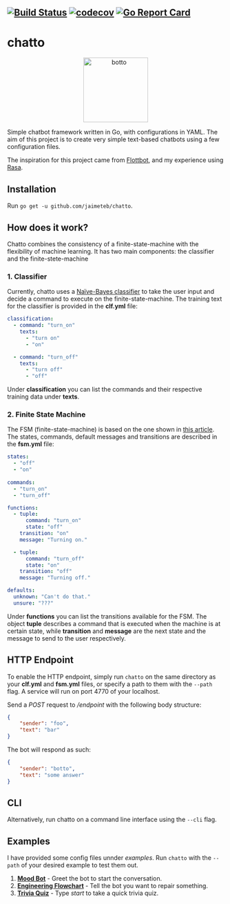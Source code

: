 [![Build Status](https://travis-ci.com/jaimeteb/chatto.svg?branch=master)](https://travis-ci.com/jaimeteb/chatto)
[![codecov](https://codecov.io/gh/jaimeteb/chatto/branch/master/graph/badge.svg)](https://codecov.io/gh/jaimeteb/chatto)
[![Go Report Card](https://goreportcard.com/badge/github.com/jaimeteb/chatto)](https://goreportcard.com/report/github.com/jaimeteb/chatto)
---
# chatto

<p align="center">
<img src="https://user-images.githubusercontent.com/17936011/89082867-e3c0d300-d354-11ea-9def-008c403a4497.png" alt="botto" width="150"/>
</p>

Simple chatbot framework written in Go, with configurations in YAML. The aim of this project is to create very simple text-based chatbots using a few configuration files. 

The inspiration for this project came from [Flottbot](https://github.com/target/flottbot), and my experience using [Rasa](https://github.com/RasaHQ/rasa).

## Installation

Run ```go get -u github.com/jaimeteb/chatto```.

## How does it work?

Chatto combines the consistency of a finite-state-machine with the flexibility of machine learning. It has two main components: the classifier and the finite-stete-machine

### 1. Classifier

Currently, chatto uses a [Naïve-Bayes classifier](github.com/navossoc/bayesian) to take the user input and decide a command to execute on the finite-state-machine. The training text for the classifier is provided in the **clf.yml** file:

```yaml
classification:
  - command: "turn_on"
    texts:
      - "turn on"
      - "on"

  - command: "turn_off"
    texts:
      - "turn off"
      - "off"
```

Under **classification** you can list the commands and their respective training data under **texts**.

### 2. Finite State Machine

The FSM (finite-state-machine) is based on the one shown in [this article](https://levelup.gitconnected.com/implement-a-finite-state-machine-in-golang-f0438b6bc0a8). The states, commands, default messages and transitions are described in the **fsm.yml** file:

```yaml
states:
  - "off"
  - "on"
  
commands:
  - "turn_on"
  - "turn_off"

functions:
  - tuple:
      command: "turn_on"
      state: "off"
    transition: "on"
    message: "Turning on."

  - tuple:
      command: "turn_off"
      state: "on"
    transition: "off"
    message: "Turning off."

defaults:
  unknown: "Can't do that."
  unsure: "???"
```

Under **functions** you can list the transitions available for the FSM. The object **tuple** describes a command that is executed when the machine is at certain state, while **transition** and **message** are the next state and the message to send to the user respectively.

## HTTP Endpoint

To enable the HTTP endpoint, simply run ```chatto``` on the same directory as your **clf.yml** and **fsm.yml** files, or specify a path to them with the ```--path``` flag. A service will run on port 4770 of your localhost.

Send a *POST* request to */endpoint* with the following body structure:

```json
{
    "sender": "foo",
    "text": "bar"
}
```

The bot will respond as such:

```json
{
    "sender": "botto",
    "text": "some answer"
}
```

## CLI

Alternatively, run chatto on a command line interface using the ```--cli``` flag.

## Examples

I have provided some config files unnder *examples*. Run ```chatto``` with the ```--path``` of your desired example to test them out.

1. [**Mood Bot**](/examples/moodbot) - Greet the bot to start the conversation.
2. [**Engineering Flowchart**](/examples/repair) - Tell the bot you want to repair something.
3. [**Trivia Quiz**](/examples/trivia) - Type *start* to take a quick trivia quiz.
